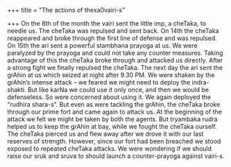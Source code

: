 +++
title = "The actions of thexa0vairi-s"

+++
On the 8th of the month the vairi sent the little imp, a cheTaka, to
needle us. The cheTaka was repulsed and sent back. On 14th the cheTaka
reappeared and broke through the first line of defense and was repulsed.
On 15th the ari sent a powerful stambhana prayoga at us. We were
paralyzed by the prayoga and could not take any counter measures. Taking
advantage of this the cheTaka broke through and attacked us directly.
After a strong fight we finally repulsed the cheTaka. The next day the
ari sent the grAhin at us which seized at night after 9.30 PM. We were
shaken by the grAhin’s intense attack – we feared we might need to
deploy the indra-shakti. But like karNa we could use it only once, and
then we would be defenseless. So were concerned about using it. We again
deployed the “rudhira shara-s”. But even as were tackling the grAhin,
the cheTaka broke through our prime fort and came again to attack us. At
the beginning of the attack we felt we might be taken by both the
agents. But tryambaka rudra helped us to keep the grAhin at bay, while
we fought the cheTaka ourself. The cheTaka pierced us and flew away
after we drove it with our last reserves of strength. However, since our
fort had been breached we stood exposed to repeated cheTaka attacks. We
were wondering if we should raise our sruk and sruva to should launch a
counter-prayoga against vairi-s.
